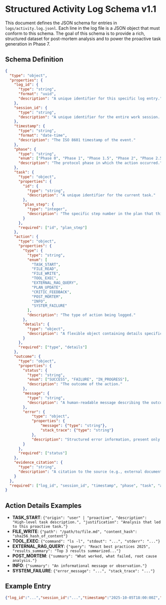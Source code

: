 # Structured Activity Log Schema v1.1

This document defines the JSON schema for entries in `logs/activity.log.jsonl`. Each line in the log file is a JSON object that must conform to this schema. The goal of this schema is to provide a rich, structured dataset for post-mortem analysis and to power the proactive task generation in Phase 7.

## Schema Definition

```json
{
  "type": "object",
  "properties": {
    "log_id": {
      "type": "string",
      "format": "uuid",
      "description": "A unique identifier for this specific log entry."
    },
    "session_id": {
      "type": "string",
      "description": "A unique identifier for the entire work session. Allows grouping of all logs for a single session."
    },
    "timestamp": {
      "type": "string",
      "format": "date-time",
      "description": "The ISO 8601 timestamp of the event."
    },
    "phase": {
      "type": "string",
      "enum": ["Phase 0", "Phase 1", "Phase 1.5", "Phase 2", "Phase 2.5", "Phase 3", "Phase 4", "Phase 5", "Phase 6", "Phase 7", "Phase 8"],
      "description": "The protocol phase in which the action occurred."
    },
    "task": {
      "type": "object",
      "properties": {
        "id": {
          "type": "string",
          "description": "A unique identifier for the current task."
        },
        "plan_step": {
          "type": "integer",
          "description": "The specific step number in the plan that this action corresponds to."
        }
      },
      "required": ["id", "plan_step"]
    },
    "action": {
      "type": "object",
      "properties": {
        "type": {
          "type": "string",
          "enum": [
            "TASK_START",
            "FILE_READ",
            "FILE_WRITE",
            "TOOL_EXEC",
            "EXTERNAL_RAG_QUERY",
            "PLAN_UPDATE",
            "CRITIC_FEEDBACK",
            "POST_MORTEM",
            "INFO",
            "SYSTEM_FAILURE"
          ],
          "description": "The type of action being logged."
        },
        "details": {
          "type": "object",
          "description": "A flexible object containing details specific to the action type. See 'Action Details Examples' for best practices."
        }
      },
      "required": ["type", "details"]
    },
    "outcome": {
      "type": "object",
      "properties": {
        "status": {
          "type": "string",
          "enum": ["SUCCESS", "FAILURE", "IN_PROGRESS"],
          "description": "The outcome of the action."
        },
        "message": {
          "type": "string",
          "description": "A human-readable message describing the outcome."
        },
        "error": {
            "type": "object",
            "properties": {
                "message": {"type": "string"},
                "stack_trace": {"type": "string"}
            },
            "description": "Structured error information, present only on FAILURE."
        }
      },
      "required": ["status"]
    },
    "evidence_citation": {
      "type": "string",
      "description": "A citation to the source (e.g., external documentation, internal artifact) that justifies the action, as per protocol."
    }
  },
  "required": ["log_id", "session_id", "timestamp", "phase", "task", "action", "outcome"]
}
```

## Action Details Examples

- **TASK_START**: `{"origin": "user" | "proactive", "description": "High-level task description.", "justification": "Analysis that led to this proactive task."}`
- **FILE_WRITE**: `{"path": "/path/to/file.md", "content_hash": "sha256_hash_of_content"}`
- **TOOL_EXEC**: `{"command": "ls -l", "stdout": "...", "stderr": "..."}`
- **EXTERNAL_RAG_QUERY**: `{"query": "React best practices 2025", "results_summary": "Top 3 results summarized..."}`
- **POST_MORTEM**: `{"summary": "What worked, what failed, root cause analysis."}`
- **INFO**: `{"summary": "An informational message or observation."}`
- **SYSTEM_FAILURE**: `{"error_message": "...", "stack_trace": "..."}`

## Example Entry

```json
{"log_id":"...","session_id":"...","timestamp":"2025-10-05T18:00:00Z","phase":"Phase 2","task":{"id":"improve-logging-01","plan_step":3},"action":{"type":"FILE_WRITE","details":{"path":"LOGGING_SCHEMA.md","content_hash":"..."}},"outcome":{"status":"SUCCESS","message":"Updated logging schema to v1.1."},"evidence_citation":"Agent.md, Phase 7 analysis"}
```